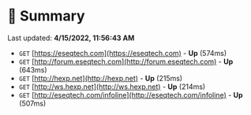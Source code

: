 # 📖 Summary
Last updated: **4/15/2022, 11:56:43 AM**

- `GET` [https://eseqtech.com](https://eseqtech.com) - **Up** (574ms)
- `GET` [http://forum.eseqtech.com](http://forum.eseqtech.com) - **Up** (643ms)
- `GET` [http://hexp.net](http://hexp.net) - **Up** (215ms)
- `GET` [http://ws.hexp.net](http://ws.hexp.net) - **Up** (214ms)
- `GET` [http://eseqtech.com/infoline](http://eseqtech.com/infoline) - **Up** (507ms)
